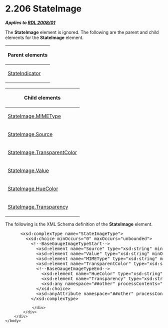 <html dir="LTR" xmlns:mshelp="http://msdn.microsoft.com/mshelp" xmlns:ddue="http://ddue.schemas.microsoft.com/authoring/2003/5" xmlns:xlink="http://www.w3.org/1999/xlink" xmlns:tool="http://www.microsoft.com/tooltip">
    <head>
        <meta http-equiv="Content-Type" content="text/html; CHARSET=utf-8"></meta>
        <meta name="save" content="history"></meta>
        <title>2.206 StateImage</title>
        <xml>
            <mshelp:toctitle title="2.206 StateImage"></mshelp:toctitle>
            <mshelp:rltitle title="[MS-RDL]: StateImage"></mshelp:rltitle>
            <mshelp:keyword index="A" term="03fb261c-068b-404b-90bb-a744c3cd69bf"></mshelp:keyword>
            <mshelp:attr name="DCSext.ContentType" value="open specification"></mshelp:attr>
            <mshelp:attr name="AssetID" value="03fb261c-068b-404b-90bb-a744c3cd69bf"></mshelp:attr>
            <mshelp:attr name="TopicType" value="kbRef"></mshelp:attr>
            <mshelp:attr name="DCSext.Title" value="[MS-RDL]: StateImage" />
        </xml>
    </head>
    <body>
        <div id="header">
            <h1 class="heading">2.206 StateImage</h1>
        </div>
        <div id="mainSection">
            <div id="mainBody">
                <div id="allHistory" class="saveHistory"></div>
                <div id="sectionSection0" class="section" name="collapseableSection">
                    

<p><b><i>Applies to </i></b><a href="1e855f94-4617-47e4-b89e-0856c6cb420f.html"><b><i>RDL 2008/01</i></b></a></p>

<p>The <b>StateImage</b> element is ignored. The following are
the parent and child elements for the <b>StateImage</b> element.</p>

<table>
 <thead>
  <tr>
   <th>
   <p>Parent elements</p>
   </th>
  </tr>
 </thead>
 <tr>
  <td>
  <p><a href="a2711217-7047-4b0a-86d1-d01b5479e2cb.html">StateIndicator</a></p>
  </td>
 </tr>
</table>

<p> </p>

<table>
 <thead>
  <tr>
   <th>
   <p>Child elements</p>
   </th>
  </tr>
 </thead>
 <tr>
  <td>
  <p><a href="c4284d18-876a-443e-be45-6b480625234e.html">StateImage.MIMEType</a>
  </p>
  </td>
 </tr>
 <tr>
  <td>
  <p><a href="cf505609-ff3b-4034-9382-28264cc495c4.html">StateImage.Source</a>
  </p>
  </td>
 </tr>
 <tr>
  <td>
  <p><a href="cef1eefe-8ece-4cf1-b3f8-bed20e2def4b.html">StateImage.TransparentColor</a>
  </p>
  </td>
 </tr>
 <tr>
  <td>
  <p><a href="2731835e-c703-4c93-ba25-c7a19260b05c.html">StateImage.Value</a>
  </p>
  </td>
 </tr>
 <tr>
  <td>
  <p><a href="5fe8b1dd-a92a-48c3-bdce-c0b8946f6d3c.html">StateImage.HueColor</a>
  </p>
  </td>
 </tr>
 <tr>
  <td>
  <p><a href="8fd5c744-5a70-4a3b-9c8d-bc2eea854199.html">StateImage.Transparency</a>
  </p>
  </td>
 </tr>
</table>

<p>The following is the XML Schema definition of the <b>StateImage</b>
element.</p>

<dl>
<dd>
<div><pre> &lt;xsd:complexType name=&quot;StateImageType&quot;&gt;
   &lt;xsd:choice minOccurs=&quot;0&quot; maxOccurs=&quot;unbounded&quot;&gt;
     &lt;!--BaseGaugeImageTypeStart--&gt;
       &lt;xsd:element name=&quot;Source&quot; type=&quot;xsd:string&quot; minOccurs=&quot;1&quot; /&gt;
       &lt;xsd:element name=&quot;Value&quot; type=&quot;xsd:string&quot; minOccurs=&quot;1&quot; /&gt;
       &lt;xsd:element name=&quot;MIMEType&quot; type=&quot;xsd:string&quot; minOccurs=&quot;0&quot; /&gt;
       &lt;xsd:element name=&quot;TransparentColor&quot; type=&quot;xsd:string&quot; minOccurs=&quot;0&quot; /&gt;
       &lt;!--BaseGaugeImageTypeEnd--&gt;
         &lt;xsd:element name=&quot;HueColor&quot; type=&quot;xsd:string&quot; minOccurs=&quot;0&quot; /&gt;
         &lt;xsd:element name=&quot;Transparency&quot; type=&quot;xsd:string&quot; minOccurs=&quot;0&quot; /&gt;
         &lt;xsd:any namespace=&quot;##other&quot; processContents=&quot;skip&quot; /&gt;
       &lt;/xsd:choice&gt;
       &lt;xsd:anyAttribute namespace=&quot;##other&quot; processContents=&quot;skip&quot; /&gt;
     &lt;/xsd:complexType&gt;
</pre></div>
</dd></dl>


                </div>
            </div>
        </div>
    </body>
</html>